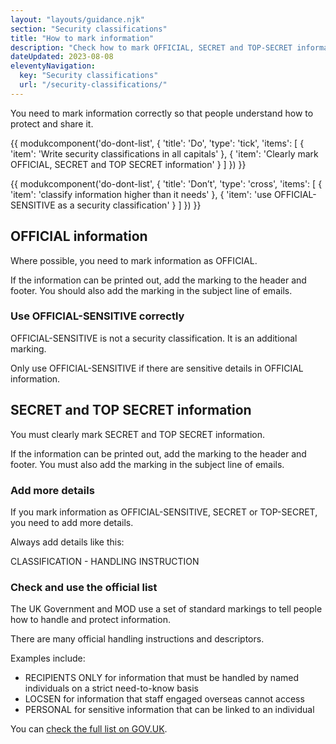 ```yaml
---
layout: "layouts/guidance.njk"
section: "Security classifications"
title: "How to mark information"
description: "Check how to mark OFFICIAL, SECRET and TOP-SECRET information and how to use OFFICIAL-SENSITIVE correctly in Defence."
dateUpdated: 2023-08-08
eleventyNavigation:
  key: "Security classifications"
  url: "/security-classifications/"
---
```


You need to mark information correctly so that people understand how to protect and share it.

{{ modukcomponent('do-dont-list', {
  'title': 'Do',
  'type': 'tick',
  'items': [
    {
      'item': 'Write security classifications in all capitals'
    },
    {
      'item': 'Clearly mark OFFICIAL, SECRET and TOP SECRET information'
    }
  ]
}) }}

{{ modukcomponent('do-dont-list', {
  'title': 'Don’t',
  'type': 'cross',
  'items': [
    {
      'item': 'classify information higher than it needs'
    },
    {
      'item': 'use OFFICIAL-SENSITIVE as a security classification'
    }
  ]
}) }}

## OFFICIAL information

Where possible, you need to mark information as OFFICIAL. 

If the information can be printed out, add the marking to the header and footer. You should also add the marking in the subject line of emails.

### Use OFFICIAL-SENSITIVE correctly

OFFICIAL-SENSITIVE is not a security classification. It is an additional marking. 

Only use OFFICIAL-SENSITIVE if there are sensitive details in OFFICIAL information.


## SECRET and TOP SECRET information

You must clearly mark SECRET and TOP SECRET information.

If the information can be printed out, add the marking to the header and footer. You must also add the marking in the subject line of emails.


### Add more details 

If you mark information as OFFICIAL-SENSITIVE, SECRET or TOP-SECRET, you need to add more details. 

Always add details like this:

CLASSIFICATION - HANDLING INSTRUCTION 

### Check and use the official list

The UK Government and MOD use a set of standard markings to tell people how to handle and protect information.

There are many official handling instructions and descriptors. 

Examples include:

- RECIPIENTS ONLY for information that must be handled by named individuals on a strict need-to-know basis
- LOCSEN for information that staff engaged overseas cannot access
- PERSONAL for sensitive information that can be linked to an individual

You can [check the full list on GOV.UK](https://www.gov.uk/government/publications/government-security-classifications/government-security-classifications-policy-html#additional-markings).
